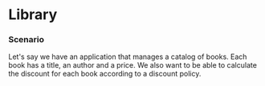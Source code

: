 
# Library


### Scenario

Let's say we have an application that manages a catalog of books. Each book has a title, an author and a price.
We also want to be able to calculate the discount for each book according to a discount policy.
